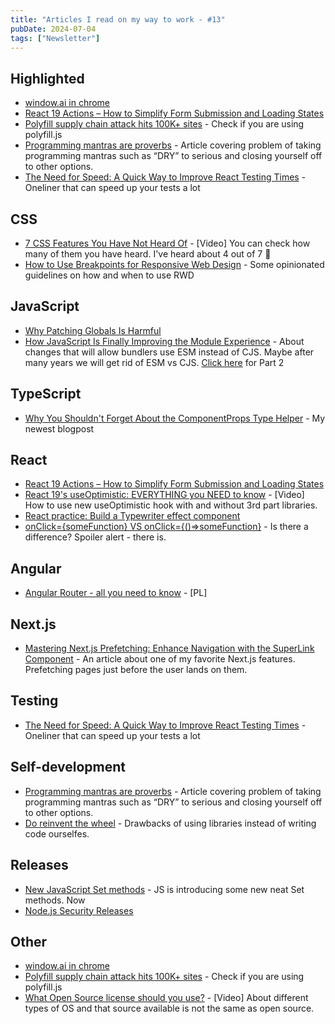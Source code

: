 ```yaml
---
title: "Articles I read on my way to work - #13"
pubDate: 2024-07-04
tags: ["Newsletter"]
---
```


## Highlighted
- [window.ai in chrome](https://developer.chrome.com/docs/ai/built-in)
- [React 19 Actions – How to Simplify Form Submission and Loading States](https://www.freecodecamp.org/news/react-19-actions-simpliy-form-submission-and-loading-states/)
- [Polyfill supply chain attack hits 100K+ sites](https://sansec.io/research/polyfill-supply-chain-attack)  - Check if you are using polyfill.js
- [Programming mantras are proverbs](https://lukeplant.me.uk/blog/posts/programming-mantras-are-proverbs/)  - Article covering problem of taking programming mantras such as “DRY” to serious and closing yourself off to other options.
- [The Need for Speed: A Quick Way to Improve React Testing Times](https://www.helpscout.com/blog/improve-react-testing-times)  - Oneliner that can speed up your tests a lot


## CSS
- [7 CSS Features You Have Not Heard Of](https://www.youtube.com/watch?v=EUdsO4Eq6Xo)  - [Video] You can check how many of them you have heard. I've heard about 4 out of 7 💪
- [How to Use Breakpoints for Responsive Web Design](https://www.freecodecamp.org/news/breakpoints-for-responsive-web-design/)  - Some opinionated guidelines on how and when to use RWD

## JavaScript
- [Why Patching Globals Is Harmful](https://kettanaito.com/blog/why-patching-globals-is-harmful)
- [How JavaScript Is Finally Improving the Module Experience](https://thenewstack.io/how-javascript-is-finally-improving-the-module-experience/)  - About changes that will allow bundlers use ESM instead of CJS. Maybe after many years we will get rid of ESM vs CJS. [Click here](https://thenewstack.io/5-ways-javascript-is-improving-modules-for-developers/) for Part 2

## TypeScript
- [Why You Shouldn't Forget About the ComponentProps<T> Type Helper](https://parda.me/blog/component-props-helper/)  - My newest blogpost

## React
- [React 19 Actions – How to Simplify Form Submission and Loading States](https://www.freecodecamp.org/news/react-19-actions-simpliy-form-submission-and-loading-states/)
- [React 19's useOptimistic: EVERYTHING you NEED to know](https://www.youtube.com/watch?v=QWVr7uDyBXE)  - [Video] How to use new useOptimistic hook with and without 3rd part libraries.
- [React practice: Build a Typewriter effect component](https://reactpractice.dev/exercise/build-a-typewriter-effect-component/)
- [onClick={someFunction} VS onClick={()=>someFunction}](https://dev.to/itric/onclicksomefunction-vs-onclicksomefunction-5d1i)  - Is there a difference? Spoiler alert - there is.

## Angular
- [Angular Router - all you need to know](https://angular.love/wszystko-co-musisz-wiedziec-o-angular-router/)  - [PL]

## Next.js
- [Mastering Next.js Prefetching: Enhance Navigation with the SuperLink Component](https://typeofweb.com/nextjs-prefetch-onmouseenter)  - An article about one of my favorite Next.js features. Prefetching pages just before the user lands on them.

## Testing
- [The Need for Speed: A Quick Way to Improve React Testing Times](https://www.helpscout.com/blog/improve-react-testing-times)  - Oneliner that can speed up your tests a lot

## Self-development
- [Programming mantras are proverbs](https://lukeplant.me.uk/blog/posts/programming-mantras-are-proverbs/)  - Article covering problem of taking programming mantras such as “DRY” to serious and closing yourself off to other options.
- [Do reinvent the wheel](https://typeofweb.com/do-reinvent-the-wheel)  - Drawbacks of using libraries instead of writing code ourselfes.

## Releases
- [New JavaScript Set methods](https://developer.mozilla.org/en-US/blog/javascript-set-methods/)  - JS is introducing some new neat Set methods. Now
- [Node.js Security Releases](https://nodejs.org/en/blog/vulnerability/july-2024-security-releases)

## Other
- [window.ai in chrome](https://developer.chrome.com/docs/ai/built-in)
- [Polyfill supply chain attack hits 100K+ sites](https://sansec.io/research/polyfill-supply-chain-attack)  - Check if you are using polyfill.js
- [What Open Source license should you use?](https://www.youtube.com/watch?v=FcieXP8T4R4)  - [Video] About different types of OS and that source available is not the same as open source.


